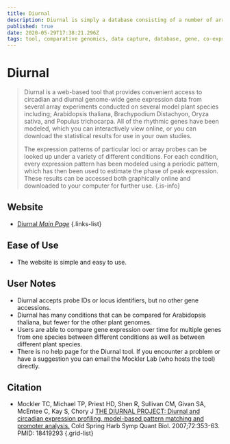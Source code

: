 ```yaml
---
title: Diurnal
description: Diurnal is simply a database consisting of a number of array expression experiments with various genomes subjected to standard set of light and temperature conditions.
published: true
date: 2020-05-29T17:38:21.296Z
tags: tool, comparative genomics, data capture, database, gene, co-expression, data visualization, data export, eukaryota, correlation, plant
---
```


# Diurnal

> Diurnal is a web-based tool that provides convenient access to circadian and diurnal genome-wide gene expression data from several array experiments conducted on several model plant species including; Arabidopsis thaliana, Brachypodium Distachyon, Oryza sativa, and Populus trichocarpa.  All of the rhythmic genes have been modeled, which you can interactively view online, or you can download the statistical results for use in your own studies.
>
>The expression patterns of particular loci or array probes can be looked up under a variety of different conditions. For each condition, every expression pattern has been modeled using a periodic pattern, which has then been used to estimate the phase of peak expression. These results can be accessed both graphically online and downloaded to your computer for further use.
{.is-info}

## Website

- [Diurnal *Main Page*](http://diurnal.mocklerlab.org/)
{.links-list}

## Ease of Use

- The website is simple and easy to use. 

## User Notes
- Diurnal accepts probe IDs or locus identifiers, but no other gene accessions. 
- Diurnal has many conditions that can be compared for Arabidopsis thaliana, but fewer for the other plant genomes. 
- Users are able to compare gene expression over time for multiple genes from one species between different conditions as well as between different plant species. 
- There is no help page for the Diurnal tool.  If you encounter a problem or have a suggestion you can email the Mockler Lab (who hosts the tool) directly. 

## Citation

- Mockler TC, Michael TP, Priest HD, Shen R, Sullivan CM, Givan SA, McEntee C, Kay S, Chory J [THE DIURNAL PROJECT: Diurnal and circadian expression profiling, model-based pattern matching and promoter analysis.](http://symposium.cshlp.org/content/72/353.abstract) Cold Spring Harb Symp Quant Biol. 2007;72:353-63. PMID: 18419293
{.grid-list}